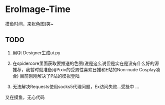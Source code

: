 # EroImage-Time
摸鱼时间，来张色图(笑~

## TODO

1. 用Qt Designer生成ui.py

2. 在spidercore里面获取要推送的色图(说是这么说但是实在是没有什么好的源推荐，我暂时就准备用Pixiv的受男性喜欢日推和E站的Non-nude Cosplay凑合)
目前刚刚解决了P站的模拟登陆

3. 无法解决Requests使用socks5代理问题，Ex访问失败...受挫中
...

又在摸鱼，无心代码

